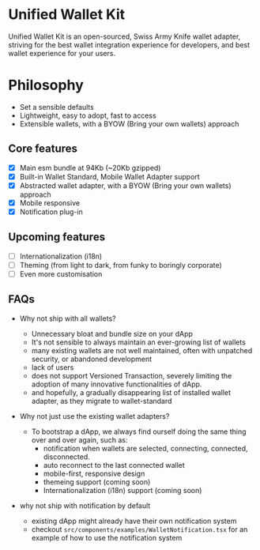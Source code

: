 # Unified Wallet Kit
Unified Wallet Kit is an open-sourced, Swiss Army Knife wallet adapter, striving for the best wallet integration experience for developers, and best wallet experience for your users.

# Philosophy
- Set a sensible defaults
- Lightweight, easy to adopt, fast to access
- Extensible wallets, with a BYOW (Bring your own wallets) approach

## Core features
- [x] Main esm bundle at 94Kb (~20Kb gzipped)
- [x] Built-in Wallet Standard, Mobile Wallet Adapter support
- [x] Abstracted wallet adapter, with a BYOW (Bring your own wallets) approach
- [x] Mobile responsive
- [x] Notification plug-in

## Upcoming features
- [ ] Internationalization (i18n)
- [ ] Theming (from light to dark, from funky to boringly corporate)
- [ ] Even more customisation

## FAQs
- Why not ship with all wallets?
  - Unnecessary bloat and bundle size on your dApp
  - It's not sensible to always maintain an ever-growing list of wallets
  - many existing wallets are not well maintained, often with unpatched security, or abandoned development
  - lack of users
  - does not support Versioned Transaction, severely limiting the adoption of many innovative functionalities of dApp.
  - and hopefully, a gradually disappearing list of installed wallet adapter, as they migrate to wallet-standard

- Why not just use the existing wallet adapters?
  - To bootstrap a dApp, we always find ourself doing the same thing over and over again, such as:
    - notification when wallets are selected, connecting, connected, disconnected.
    - auto reconnect to the last connected wallet
    - mobile-first, responsive design
    - themeing support (coming soon)
    - Internationalization (i18n) support (coming soon)

- why not ship with notification by default
  - existing dApp might already have their own notification system
  - checkout `src/components/examples/WalletNotification.tsx` for an example of how to use the notification system
